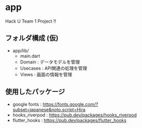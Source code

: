 # app

Hack U Team 1 Project !!

## フォルダ構成 (仮)
- app/lib/
    - main.dart
    - Domain : データモデルを管理
    - Usecases : API関連の処理を管理
    - Views : 画面の情報を管理

## 使用したパッケージ
- google fonts : https://fonts.google.com/?subset=japanese&noto.script=Hira
- hooks_riverpod : https://pub.dev/packages/hooks_riverpod
- flutter_hooks : https://pub.dev/packages/flutter_hooks


